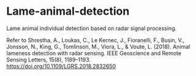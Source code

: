 # Lame-animal-detection
Lame animal individual detection based on radar signal processing.

Refer to Shrestha, A., Loukas, C., Le Kernec, J., Fioranelli, F., Busin, V., Jonsson, N., King, G., Tomlinson, M., Viora, L., &amp; Voute, L. (2018). Animal lameness detection with radar sensing. IEEE Geoscience and Remote Sensing Letters, 15(8), 1189–1193. https://doi.org/10.1109/LGRS.2018.2832650
